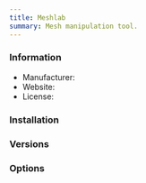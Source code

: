 ```yaml
---
title: Meshlab
summary: Mesh manipulation tool.
---
```


### Information

- Manufacturer:
- Website:
- License:

### Installation

### Versions

### Options